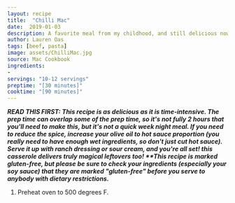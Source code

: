 ```yaml
---
layout: recipe
title:  "Chilli Mac"
date:  2019-01-03
description: A favorite meal from my childhood, and still delicious now.
author: Lauren Oas
tags: [beef, pasta]
image: assets/ChilliMac.jpg
source: Mac Cookbook
ingredients:
-
servings: "10-12 servings"
preptime: "[30 minutes]"
cooktime: "[90 minutes]"
---
```

<b><em>READ THIS FIRST: This recipe is as delicious as it is time-intensive. The prep time can overlap some of the prep time, so it's not fully 2 hours that you'll need to make this, but it's not a quick week night meal. If you need to reduce the spice, increase your olive oil to hot sauce proportion (you really need to have enough wet ingredients, so don't just cut hot sauce). Serve it up with ranch dressing or sour cream, and you're all set! this casserole delivers truly magical leftovers too! **This recipe is marked gluten-free, but please be sure to check your ingredients (especially your soy sauce) that they are marked "gluten-free" before you serve to anybody with dietary restrictions. </em></b>
1. Preheat oven to 500 degrees F.